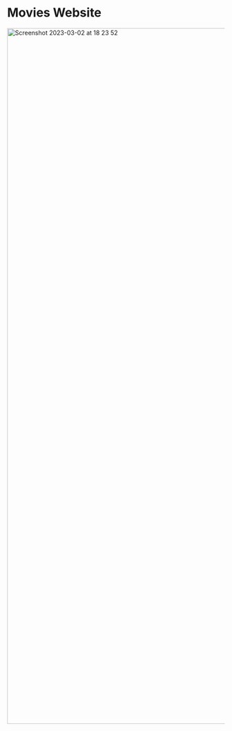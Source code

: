 # Movies Website
<img width="1611" alt="Screenshot 2023-03-02 at 18 23 52" src="https://user-images.githubusercontent.com/92742586/222455570-191ea472-d045-4848-bae3-e52977224381.png">
